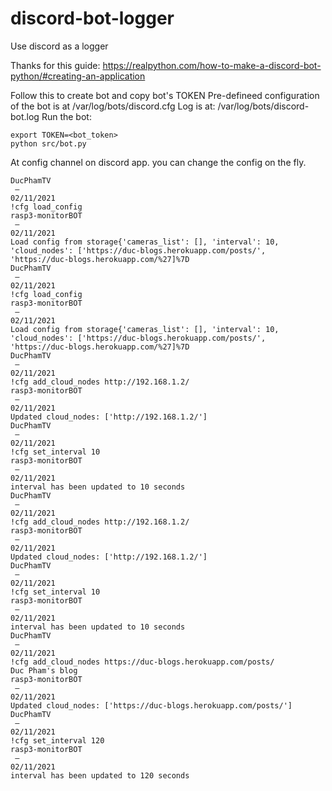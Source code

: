 # discord-bot-logger
Use discord as a logger

Thanks for this guide: https://realpython.com/how-to-make-a-discord-bot-python/#creating-an-application

Follow this to create bot and copy bot's TOKEN
Pre-defineed configuration of the bot is at /var/log/bots/discord.cfg
Log is at: /var/log/bots/discord-bot.log
Run the bot:
```
export TOKEN=<bot_token>
python src/bot.py
```

At config channel on discord app. you can change the config on the fly.

```
DucPhamTV
 — 
02/11/2021
!cfg load_config
rasp3-monitorBOT
 — 
02/11/2021
Load config from storage{'cameras_list': [], 'interval': 10, 'cloud_nodes': ['https://duc-blogs.herokuapp.com/posts/', 'https://duc-blogs.herokuapp.com/%27]%7D
DucPhamTV
 — 
02/11/2021
!cfg load_config
rasp3-monitorBOT
 — 
02/11/2021
Load config from storage{'cameras_list': [], 'interval': 10, 'cloud_nodes': ['https://duc-blogs.herokuapp.com/posts/', 'https://duc-blogs.herokuapp.com/%27]%7D
DucPhamTV
 — 
02/11/2021
!cfg add_cloud_nodes http://192.168.1.2/
rasp3-monitorBOT
 — 
02/11/2021
Updated cloud_nodes: ['http://192.168.1.2/']
DucPhamTV
 — 
02/11/2021
!cfg set_interval 10
rasp3-monitorBOT
 — 
02/11/2021
interval has been updated to 10 seconds
DucPhamTV
 — 
02/11/2021
!cfg add_cloud_nodes http://192.168.1.2/
rasp3-monitorBOT
 — 
02/11/2021
Updated cloud_nodes: ['http://192.168.1.2/']
DucPhamTV
 — 
02/11/2021
!cfg set_interval 10
rasp3-monitorBOT
 — 
02/11/2021
interval has been updated to 10 seconds
DucPhamTV
 — 
02/11/2021
!cfg add_cloud_nodes https://duc-blogs.herokuapp.com/posts/
Duc Pham's blog
rasp3-monitorBOT
 — 
02/11/2021
Updated cloud_nodes: ['https://duc-blogs.herokuapp.com/posts/']
DucPhamTV
 — 
02/11/2021
!cfg set_interval 120
rasp3-monitorBOT
 — 
02/11/2021
interval has been updated to 120 seconds
```
